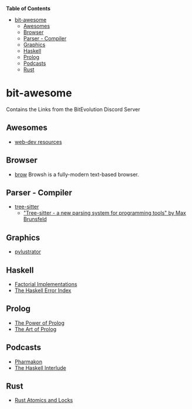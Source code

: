 <!-- markdown-toc start - Don't edit this section. Run M-x markdown-toc-refresh-toc -->
**Table of Contents**

- [bit-awesome](#bit-awesome)
    - [Awesomes](#awesomes)
    - [Browser](#browser)
    - [Parser - Compiler](#parser---compiler)
    - [Graphics](#graphics)
    - [Haskell](#haskell)
    - [Prolog](#prolog)
    - [Podcasts](#podcasts)
    - [Rust](#rust)

<!-- markdown-toc end -->

# bit-awesome #

Contains the Links from the BitEvolution Discord Server

## Awesomes ##

  * [web-dev resources](https://free-for.dev/#/)

## Browser

   * [brow](https://www.brow.sh/) Browsh is a fully-modern text-based browser.

## Parser - Compiler ##

  * [tree-sitter](https://tree-sitter.github.io/tree-sitter/)
      * ["Tree-sitter - a new parsing system for programming tools" by Max Brunsfeld](https://youtu.be/Jes3bD6P0To)

## Graphics ##

  * [pylustrator](https://pylustrator.readthedocs.io/en/latest/)

## Haskell ##

  * [Factorial Implementations](http://pages.cpsc.ucalgary.ca/~robin/class/449/Evolution.htm)
  * [The Haskell Error Index](https://errors.haskell.org/)

## Prolog ##

  * [The Power of Prolog](https://www.metalevel.at/prolog)
  * [The Art of Prolog](https://mitpress.mit.edu/9780262691055/the-art-of-prolog/)

## Podcasts ##

  * [Pharmakon](https://podcasts.google.com/feed/aHR0cHM6Ly9hbmNob3IuZm0vcy9hOTdjMWM0MC9wb2RjYXN0L3Jzcw)
  * [The Haskell Interlude](https://haskell.foundation/podcast)

## Rust ##

  * [Rust Atomics and Locks](https://marabos.nl/atomics/)
